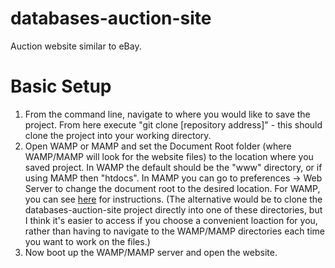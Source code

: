 # databases-auction-site

Auction website similar to eBay. 

# Basic Setup
<ol>
<li>From the command line, navigate to where you would like to save the project. From here execute "git clone [repository address]" - this should clone the project into your working directory.</li>
<li>Open WAMP or MAMP and set the Document Root folder (where WAMP/MAMP will look for the website files) to the location where you saved project. In WAMP the default should be the "www" directory, or if using MAMP then "htdocs". In MAMP you can go to preferences -> Web Server to change the document root to the desired location. For WAMP, you can see <a href="https://phantomthemes.com/how-to-change-the-www-root-directory-on-wampserver-3/">here</a> for instructions. (The alternative would be to clone the databases-auction-site project directly into one of these directories, but I think it's easier to access if you choose a convenient loaction for you, rather than having to navigate to the WAMP/MAMP directories each time you want to work on the files.)</li>
<li>Now boot up the WAMP/MAMP server and open the website.</li>
